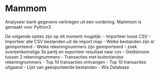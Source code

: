 # Mammom

Analyseer bank gegevens verkregen uit een vordering.
Mammom is gemaakt voor Python3.

De volgende opties zijn op dit moment mogelijk:
                      - Importeer losse CSV
                      - Importeer alle CSV bestanden uit de import map
                      - Welke bestanden zijn al geimporteerd
                      - Welke rekeningnummers zijn geimporteerd
                      - zoek overeenkomstige 3e partij en exporteer resultaat naar csv
                      - Geldstroom tussen 2 rekeningnummers
                      - Transacties met buitenlandse rekeningnummers
                      - Top 10 transacties ontvangen
                      - Top 10 transacties uitgaand
                      - Lijst van geexporteerde bestanden
                      - Wis Database
